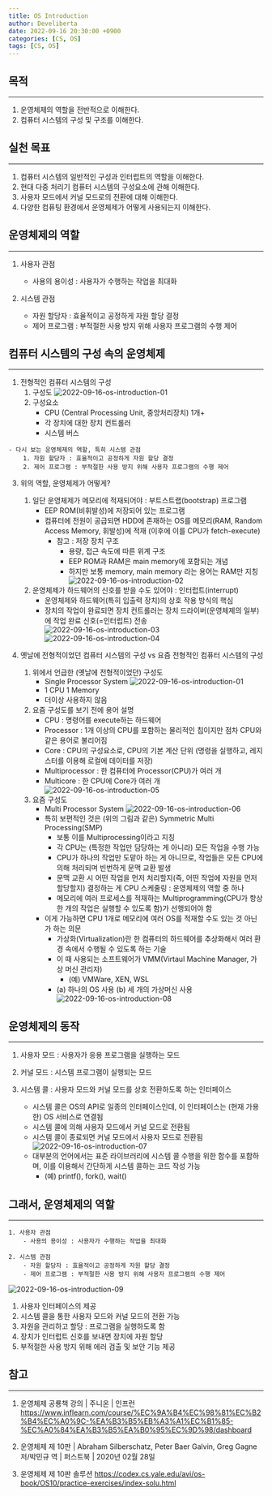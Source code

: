 ```yaml
---
title: OS Introduction
author: Develiberta
date: 2022-09-16 20:30:00 +0900
categories: [CS, OS]
tags: [CS, OS]
---
```



## 목적
---
1. 운영체제의 역할을 전반적으로 이해한다.
2. 컴퓨터 시스템의 구성 및 구조를 이해한다.

## 실천 목표
---
1. 컴퓨터 시스템의 일반적인 구성과 인터럽트의 역할을 이해한다.
2. 현대 다중 처리기 컴퓨터 시스템의 구성요소에 관해 이해한다.
3. 사용자 모드에서 커널 모드로의 전환에 대해 이해한다.
4. 다양한 컴퓨팅 환경에서 운영체제가 어떻게 사용되는지 이해한다.

## 운영체제의 역할
---
1. 사용자 관점
	- 사용의 용이성 : 사용자가 수행하는 작업을 최대화

2. 시스템 관점
	- 자원 할당자 : 효율적이고 공정하게 자원 할당 결정
	- 제어 프로그램 : 부적절한 사용 방지 위해 사용자 프로그램의 수행 제어

## 컴퓨터 시스템의 구성 속의 운영체제
---
1. 전형적인 컴퓨터 시스템의 구성
	1. 구성도
		![2022-09-16-os-introduction-01](/assets/img/illustrations/2022-09-16-os-introduction-01.png)
	2. 구성요소
		- CPU (Central Processing Unit, 중앙처리장치) 1개+
		- 각 장치에 대한 장치 컨트롤러
		- 시스템 버스

```		
- 다시 보는 운영체제의 역할, 특히 시스템 관점
	1. 자원 할당자 : 효율적이고 공정하게 자원 할당 결정
	2. 제어 프로그램 : 부적절한 사용 방지 위해 사용자 프로그램의 수행 제어
```
	
3. 위의 역할, 운영체제가 어떻게?
	1. 일단 운영체제가 메모리에 적재되어야 : 부트스트랩(bootstrap) 프로그램
		- EEP ROM(비휘발성)에 저장되어 있는 프로그램
		- 컴퓨터에 전원이 공급되면 HDD에 존재하는 OS를 메모리(RAM, Random Access Memory, 휘발성)에 적재 (이후에 이를 CPU가 fetch-execute)
			- 참고 : 저장 장치 구조
				- 용량, 접근 속도에 따른 위계 구조
				- EEP ROM과 RAM은 main memory에 포함되는 개념
				- 하지만 보통 memory, main memory 라는 용어는 RAM만 지칭
				![2022-09-16-os-introduction-02](/assets/img/illustrations/2022-09-16-os-introduction-02.jpg)
	2. 운영체제가 하드웨어의 신호를 받을 수도 있어야 : 인터럽트(interrupt)
		- 운영체제와 하드웨어(특히 입출력 장치)의 상호 작용 방식의 핵심
		- 장치의 작업이 완료되면 장치 컨트롤러는 장치 드라이버(운영체제의 일부)에 작업 완료 신호(=인터럽트) 전송
		![2022-09-16-os-introduction-03](/assets/img/illustrations/2022-09-16-os-introduction-03.jpg)
		![2022-09-16-os-introduction-04](/assets/img/illustrations/2022-09-16-os-introduction-04.png)
		
4. 옛날에 전형적이었던 컴퓨터 시스템의 구성 vs 요즘 전형적인 컴퓨터 시스템의 구성
	1. 위에서 언급한 (옛날에 전형적이었던) 구성도
		- Single Processor System
		![2022-09-16-os-introduction-01](/assets/img/illustrations/2022-09-16-os-introduction-01.png)
		- 1 CPU 1 Memory
		- 더이상 사용하지 않음
	2. 요즘 구성도를 보기 전에 용어 설명
		- CPU : 명령어를 execute하는 하드웨어
		- Processor : 1개 이상의 CPU를 포함하는 물리적인 칩이지만 점차 CPU와 같은 용어로 불리어짐
		- Core : CPU의 구성요소로, CPU의 기본 계산 단위 (명령을 실행하고, 레지스터를 이용해 로컬에 데이터를 저장)
		- Multiprocessor : 한 컴퓨터에 Processor(CPU)가 여러 개
		- Multicore : 한 CPU에 Core가 여러 개
			![2022-09-16-os-introduction-05](/assets/img/illustrations/2022-09-16-os-introduction-05.jpg)
	3. 요즘 구성도
		- Multi Processor System
		![2022-09-16-os-introduction-06](/assets/img/illustrations/2022-09-16-os-introduction-06.jpg)
		- 특히 보편적인 것은 (위의 그림과 같은) Symmetric Multi Processing(SMP)
			- 보통 이를 Multiprocessing이라고 지칭
			- 각 CPU는 (특정한 작업만 담당하는 게 아니라) 모든 작업을 수행 가능
			- CPU가 하나의 작업만 도맡아 하는 게 아니므로, 작업들은 모든 CPU에 의해 처리되며 빈번하게 문맥 교환 발생
			- 문맥 교환 시 어떤 작업을 먼저 처리할지(즉, 어떤 작업에 자원을 먼저 할당할지) 결정하는 게 CPU 스케줄링 : 운영체제의 역할 중 하나
			- 메모리에 여러 프로세스를 적재하는 Multiprogramming(CPU가 항상 한 개의 작업은 실행할 수 있도록 함)가 선행되어야 함
		- 이게 가능하면 CPU 1개로 메모리에 여러 OS를 적재할 수도 있는 것 아닌가 하는 의문
			- 가상화(Virtualization)란 한 컴퓨터의 하드웨어를 추상화해서 여러 환경 속에서 수행될 수 있도록 하는 기술
			- 이 때 사용되는 소프트웨어가 VMM(Virtaul Machine Manager, 가상 머신 관리자)
				- (예) VMWare, XEN, WSL
			- (a) 하나의 OS 사용 (b) 세 개의 가상머신 사용
			![2022-09-16-os-introduction-08](/assets/img/illustrations/2022-09-16-os-introduction-08.png)

## 운영체제의 동작
---
1. 사용자 모드 : 사용자가 응용 프로그램을 실행하는 모드

2. 커널 모드 : 시스템 프로그램이 실행되는 모드

3. 시스템 콜 : 사용자 모드와 커널 모드를 상호 전환하도록 하는 인터페이스
	- 시스템 콜은 OS의 API로 일종의 인터페이스인데, 이 인터페이스는 (현재 가용한) OS 서비스로 연결됨
	- 시스템 콜에 의해 사용자 모드에서 커널 모드로 전환됨
	- 시스템 콜이 종료되면 커널 모드에서 사용자 모드로 전환됨
	![2022-09-16-os-introduction-07](/assets/img/illustrations/2022-09-16-os-introduction-07.png)
	- 대부분의 언어에서는 표준 라이브러리에 시스템 콜 수행을 위한 함수를 포함하며, 이를 이용해서 간단하게 시스템 콜하는 코드 작성 가능
		- (예) printf(), fork(), wait()
		
## 그래서, 운영체제의 역할
---
```
1. 사용자 관점
	- 사용의 용이성 : 사용자가 수행하는 작업을 최대화

2. 시스템 관점
	- 자원 할당자 : 효율적이고 공정하게 자원 할당 결정
	- 제어 프로그램 : 부적절한 사용 방지 위해 사용자 프로그램의 수행 제어
```
![2022-09-16-os-introduction-09](/assets/img/illustrations/2022-09-16-os-introduction-09.jpg)
1. 사용자 인터페이스의 제공
2. 시스템 콜을 통한 사용자 모드와 커널 모드의 전환 가능
3. 자원을 관리하고 할당 : 프로그램을 실행하도록 함
4. 장치가 인터럽트 신호를 보내면 장치에 자원 할당
5. 부적절한 사용 방지 위해 에러 검출 및 보안 기능 제공

## 참고
---
1. 운영체제 공룡책 강의 | 주니온 | 인프런
	https://www.inflearn.com/course/%EC%9A%B4%EC%98%81%EC%B2%B4%EC%A0%9C-%EA%B3%B5%EB%A3%A1%EC%B1%85-%EC%A0%84%EA%B3%B5%EA%B0%95%EC%9D%98/dashboard
	
2. 운영체제 제 10판 | Abraham Silberschatz, Peter Baer Galvin, Greg Gagne 저/박민규 역 | 퍼스트북 | 2020년 02월 28일
3. 운영체제 제 10판 솔루션
	https://codex.cs.yale.edu/avi/os-book/OS10/practice-exercises/index-solu.html
